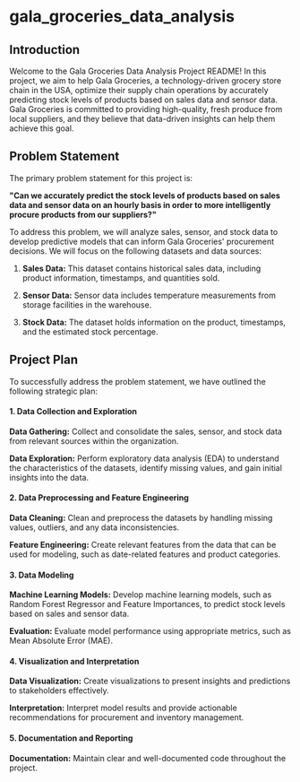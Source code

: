 # gala_groceries_data_analysis

## Introduction
Welcome to the Gala Groceries Data Analysis Project README! In this project, we aim to help Gala Groceries, a technology-driven grocery store chain in the USA, optimize their supply chain operations by accurately predicting stock levels of products based on sales data and sensor data. Gala Groceries is committed to providing high-quality, fresh produce from local suppliers, and they believe that data-driven insights can help them achieve this goal.

## Problem Statement
The primary problem statement for this project is:

**"Can we accurately predict the stock levels of products based on sales data and sensor data on an hourly basis in order to more intelligently procure products from our suppliers?"** 

To address this problem, we will analyze sales, sensor, and stock data to develop predictive models that can inform Gala Groceries' procurement decisions. We will focus on the following datasets and data sources:

1. **Sales Data:** This dataset contains historical sales data, including product information, timestamps, and quantities sold.

2. **Sensor Data:** Sensor data includes temperature measurements from storage facilities in the warehouse.
   
3. **Stock Data:** The dataset holds information on the product, timestamps, and the estimated stock percentage.

## Project Plan
To successfully address the problem statement, we have outlined the following strategic plan:

#### 1. Data Collection and Exploration
**Data Gathering:** Collect and consolidate the sales, sensor, and stock data from relevant sources within the organization.

**Data Exploration:** Perform exploratory data analysis (EDA) to understand the characteristics of the datasets, identify missing values, and gain initial insights into the data.

#### 2. Data Preprocessing and Feature Engineering
**Data Cleaning:** Clean and preprocess the datasets by handling missing values, outliers, and any data inconsistencies.

**Feature Engineering:** Create relevant features from the data that can be used for modeling, such as date-related features and product categories.

#### 3. Data Modeling
**Machine Learning Models:** Develop machine learning models, such as Random Forest Regressor and Feature Importances, to predict stock levels based on sales and sensor data.

**Evaluation:** Evaluate model performance using appropriate metrics, such as Mean Absolute Error (MAE).

#### 4. Visualization and Interpretation
**Data Visualization:** Create visualizations to present insights and predictions to stakeholders effectively.

**Interpretation:** Interpret model results and provide actionable recommendations for procurement and inventory management.

#### 5. Documentation and Reporting
**Documentation:** Maintain clear and well-documented code throughout the project.
